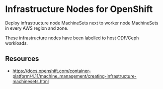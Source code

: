 # Infrastructure Nodes for OpenShift

Deploy infrastructure node MachineSets next to worker node MachineSets in every AWS region and zone.

These infrastructure nodes have been labelled to host ODF/Ceph workloads.

## Resources
- https://docs.openshift.com/container-platform/4.11/machine_management/creating-infrastructure-machinesets.html